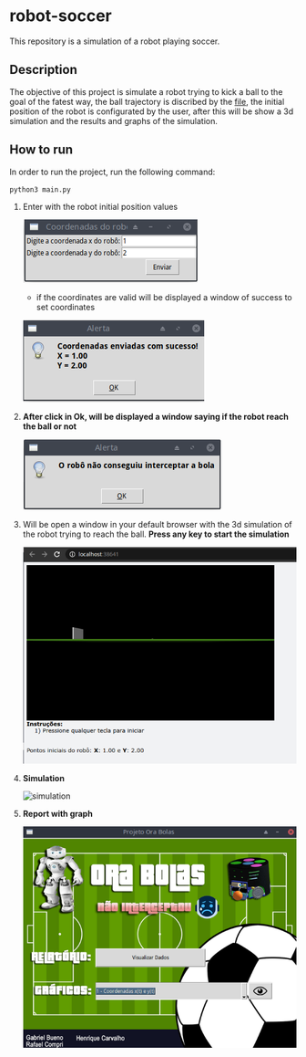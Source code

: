 # robot-soccer

This repository is a simulation of a robot playing soccer.

## Description
The objective of this project is simulate a robot trying to kick a ball to the goal of the fatest way, the ball trajectory is discribed by the [file](trajetoria.txt), the initial position of the robot is configurated by the user, after this will be show a 3d simulation and the results and graphs of the simulation.

## How to run
 In order to run the project, run the following command: 

 ```sh
 python3 main.py
 ```

 1. Enter with the robot initial position values


    ![robot coordinates](images/robot-coordinates.png)

    * if the coordinates are valid will be displayed a window of success to set coordinates

    ![robot coordinates success](images/coordinates-store.png)

2. **After click in Ok, will be displayed a window saying if the robot reach the ball or not**
 
    ![robot reach ball](images/robot-not-reach-ball.png)

3. Will be open a window in your default browser with the 3d simulation of the robot trying to reach the ball.
    **Press any key to start the simulation**
 
    ![window simulation](images/window-simulation.png)

4. **Simulation**

    ![simulation](images/simulation-2020-12-12_12.59.43.gif)



5. **Report with graph**

    ![report](images/report.png)


